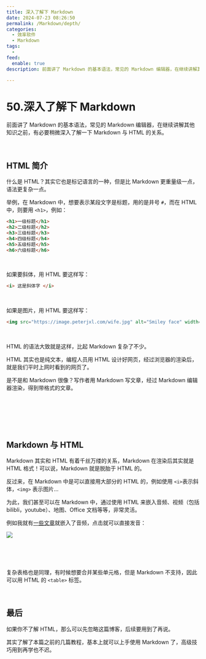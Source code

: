 ```yaml
---
title: 深入了解下 Markdown
date: 2024-07-23 08:26:50
permalink: /Markdown/depth/
categories:
  - 效率软件
  - Markdown
tags:
  - 
feed:
  enable: true
description: 前面讲了 Markdown 的基本语法，常见的 Markdown 编辑器，在继续讲解其他知识之前，有必要稍微深入了解一下 Markdown 与 HTML 的关系。

---
```

# 50.深入了解下 Markdown

前面讲了 Markdown 的基本语法，常见的 Markdown 编辑器，在继续讲解其他知识之前，有必要稍微深入了解一下 Markdown 与 HTML 的关系。

‍
‍<!-- more -->
‍

## HTML 简介

什么是 HTML？其实它也是标记语言的一种，但是比 Markdown 更重量级一点，语法更复杂一点。

举例，在 Markdown 中，想要表示某段文字是标题，用的是井号 `#`​，而在 HTML 中，则要用 `<h1>`​，例如：

```HTML
<h1>一级标题</h1> 
<h2>二级标题</h2> 
<h3>三级标题</h3> 
<h4>四级标题</h4> 
<h5>五级标题</h5> 
<h6>六级标题</h6>
```

‍

如果要斜体，用 HTML 要这样写：

```HTML
<i> 这是斜体字 </i>
```

‍

如果是图片，用 HTML 要这样写：

```HTML
<img src="https://image.peterjxl.com/wife.jpg" alt="Smiley face" width="42" height="42">
```

‍

HTML 的语法大致就是这样，比起 Markdown 复杂了不少。

HTML 其实也是纯文本，编程人员用 HTML 设计好网页，经过浏览器的渲染后，就是我们平时上网时看到的网页了。

是不是和 Markdown 很像？写作者用 Markdown 写文章，经过 Markdown 编辑器渲染，得到带格式的文章。

‍

‍

‍

## Markdown 与 HTML

Markdown 其实和 HTML 有着千丝万缕的关系，Markdown 在渲染后其实就是 HTML 格式！可以说，Markdown 就是脱胎于 HTML 的。

反过来，在 Markdown 中是可以直接用大部分的 HTML 的，例如使用 `<i>`​表示斜体，`<img>`​ 表示图片...

为此，我们甚至可以在 Markdown 中，通过使用 HTML 来嵌入音频、视频（包括 bilibli，youtube）、地图、Office 文档等等，非常灵活。

例如我就有[一些文章](https://www.peterjxl.com/pronunciation/liaison/)就嵌入了音频，点击就可以直接发音：

​![](assets/image-20240722200858-xjrecdr.png)​

‍

‍

复杂表格也是同理，有时候想要合并某些单元格，但是 Markdown 不支持，因此可以用 HTML 的 `<table>`​ 标签。

‍

## 最后

如果你不了解 HTML，那么可以先忽略这篇博客，后续要用到了再说。

其实了解了本篇之前的几篇教程，基本上就可以上手使用 Markdown 了，高级技巧用到再学也不迟。
